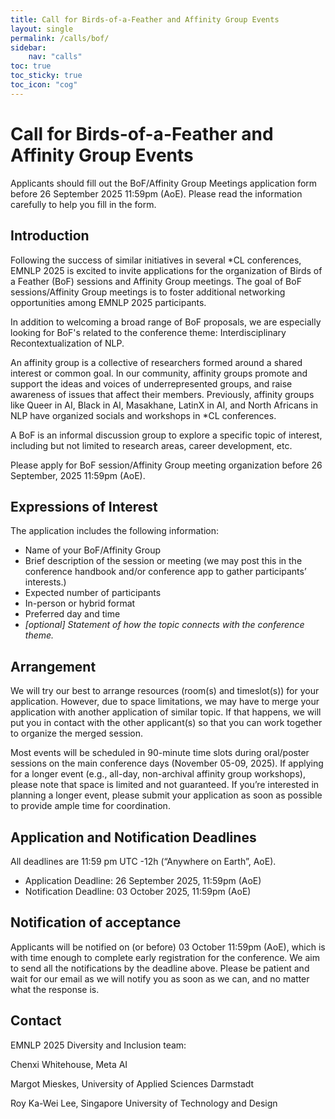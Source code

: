 ```yaml
---
title: Call for Birds-of-a-Feather and Affinity Group Events
layout: single
permalink: /calls/bof/
sidebar: 
    nav: "calls"
toc: true
toc_sticky: true
toc_icon: "cog"
---
```


# Call for Birds-of-a-Feather and Affinity Group Events

Applicants should fill out the BoF/Affinity Group Meetings application form before 26 September 2025 11:59pm (AoE). Please read the information carefully to help you fill in the form.

## Introduction

Following the success of similar initiatives in several *CL conferences, EMNLP 2025 is excited to invite applications for the organization of Birds of a Feather (BoF) sessions and Affinity Group meetings. The goal of BoF sessions/Affinity Group meetings is to foster additional networking opportunities among EMNLP 2025 participants.

In addition to welcoming a broad range of BoF proposals, we are especially looking for BoF's related to the conference theme: Interdisciplinary Recontextualization of NLP.

An affinity group is a collective of researchers formed around a shared interest or common goal. In our community, affinity groups promote and support the ideas and voices of underrepresented groups, and raise awareness of issues that affect their members. Previously, affinity groups like Queer in AI, Black in AI, Masakhane, LatinX in AI, and North Africans in NLP have organized socials and workshops in *CL conferences.

A BoF is an informal discussion group to explore a specific topic of interest, including but not limited to research areas, career development, etc.

Please apply for BoF session/Affinity Group meeting organization before 26 September, 2025 11:59pm (AoE).

## Expressions of Interest

The application includes the following information:

- Name of your BoF/Affinity Group
- Brief description of the session or meeting (we may post this in the conference handbook and/or conference app to gather participants’ interests.)
- Expected number of participants
- In-person or hybrid format
- Preferred day and time
- *[optional] Statement of how the topic connects with the conference theme.*

## Arrangement

We will try our best to arrange resources (room(s) and timeslot(s)) for your application. However, due to space limitations, we may have to merge your application with another application of similar topic. If that happens, we will put you in contact with the other applicant(s) so that you can work together to organize the merged session.

Most events will be scheduled in 90-minute time slots during oral/poster sessions on the main conference days (November 05-09, 2025). If applying for a longer event (e.g., all-day, non-archival affinity group workshops), please note that space is limited and not guaranteed. If you’re interested in planning a longer event, please submit your application as soon as possible to provide ample time for coordination.

## Application and Notification Deadlines

All deadlines are 11:59 pm UTC -12h (“Anywhere on Earth”, AoE).

- Application Deadline: 26 September 2025, 11:59pm (AoE)
- Notification Deadline: 03 October 2025, 11:59pm (AoE)

## Notification of acceptance

Applicants will be notified on (or before) 03 October 11:59pm (AoE), which is with time enough to complete early registration for the conference. We aim to send all the notifications by the deadline above. Please be patient and wait for our email as we will notify you as soon as we can, and no matter what the response is.

## Contact

EMNLP 2025 Diversity and Inclusion team:

<email>

Chenxi Whitehouse, Meta AI

Margot Mieskes, University of Applied Sciences Darmstadt

Roy Ka-Wei Lee, Singapore University of Technology and Design
